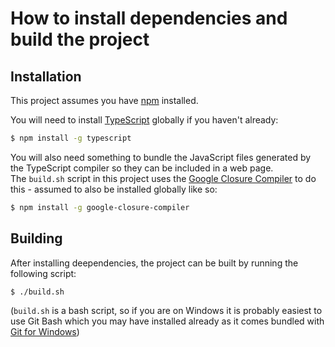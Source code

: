 # How to install dependencies and build the project

## Installation

This project assumes you have [npm](https://www.npmjs.com/get-npm) installed.

You will need to install [TypeScript](https://github.com/Microsoft/TypeScript) globally if you haven't already:

```bash
$ npm install -g typescript
```

You will also need something to bundle the JavaScript files generated by the TypeScript compiler so they can be
included in a web page.\
The `build.sh` script in this project uses the [Google Closure Compiler](https://github.com/google/closure-compiler) to
do this - assumed to also be installed globally like so:

```bash
$ npm install -g google-closure-compiler
```


## Building

After installing deependencies, the project can be built by running the following script:

```bash
$ ./build.sh
```

(`build.sh` is a bash script, so if you are on Windows it is probably easiest to use Git Bash which you may have
installed already as it comes bundled with [Git for Windows](https://git-scm.com/downloads))
